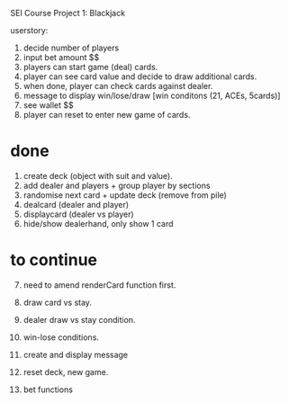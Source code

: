 SEI Course Project 1: Blackjack

userstory:

1. decide number of players
2. input bet amount $$
3. players can start game (deal) cards.
4. player can see card value and decide to draw additional cards.
5. when done, player can check cards against dealer.
6. message to display win/lose/draw [win conditons (21, ACEs, 5cards)]
7. see wallet $$
8. player can reset to enter new game of cards.

# done

1. create deck (object with suit and value).
2. add dealer and players + group player by sections
3. randomise next card + update deck (remove from pile)
4. dealcard (dealer and player)
5. displaycard (dealer vs player)
6. hide/show dealerhand, only show 1 card

# to continue

7. need to amend renderCard function first.

8. draw card vs stay.
9. dealer draw vs stay condition.
10. win-lose conditions.
11. create and display message
12. reset deck, new game.
13. bet functions
